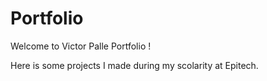 # Portfolio

Welcome to Victor Palle Portfolio !

Here is some projects I made during my scolarity at Epitech.
